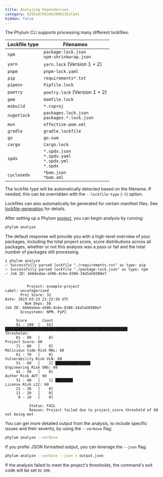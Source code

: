 ```yaml
---
title: Analyzing Dependencies
category: 6255e67693d5200013b1fa41
hidden: false
---
```


The Phylum CLI supports processing many different lockfiles:

| Lockfile type | Filenames                                                              |
| ------------- | ---------------------------------------------------------------------- |
| `npm`         | `package-lock.json` <br /> `npm-shrinkwrap.json`                       |
| `yarn`        | `yarn.lock` (Version 1 + 2)                                            |
| `pnpm`        | `pnpm-lock.yaml`                                                       |
| `pip`         | `requirements*.txt`                                                    |
| `pipenv`      | `Pipfile.lock`                                                         |
| `poetry`      | `poetry.lock` (Version 1 + 2)                                          |
| `gem`         | `Gemfile.lock`                                                         |
| `msbuild`     | `*.csproj`                                                             |
| `nugetlock`   | `packages.lock.json` <br /> `packages.*.lock.json`                     |
| `mvn`         | `effective-pom.xml`                                                    |
| `gradle`      | `gradle.lockfile`                                                      |
| `go`          | `go.sum`                                                               |
| `cargo`       | `Cargo.lock`                                                           |
| `spdx`        | `*.spdx.json` <br /> `*.spdx.yaml` <br /> `*.spdx.yml` <br /> `*.spdx` |
| `cyclonedx`   | `*bom.json` <br /> `*bom.xml`                                          |

The lockfile type will be automatically detected based on the filename. If needed, this can be overridden with the
`--lockfile-type` (`-t`) option.

Lockfiles can also automatically be generated for certain manifest files. See [lockfile-generation][] for details.

[lockfile-generation]: https://docs.phylum.io/docs/lockfile-generation

After setting up a Phylum [project](https://docs.phylum.io/docs/phylum_init), you can begin analysis by running:

```sh
phylum analyze
```

The default response will provide you with a high-level overview of your packages, including the total project score, score distributions across all packages, whether or not this analysis was a pass or fail and the total number of packages still processing.

```console
❯ phylum analyze
✅ Successfully parsed lockfile "./requirements.txt" as type: pip
✅ Successfully parsed lockfile "./package-lock.json" as type: npm
✅ Job ID: bbb6edae-e50b-4c6e-8386-34a5a56508e7


          Project: example-project                                         Label: uncategorized
       Proj Score: 32                                                       Date: 2023-03-23 21:22:58 UTC
         Num Deps: 58                                                     Job ID: bbb6edae-e50b-4c6e-8386-34a5a56508e7
       Ecosystems: NPM, PyPI

     Score       Count
     91 - 100  [   55] ████████████████████████████████████████████████████████                        Thresholds:
     81 - 90   [    0]                                                                              Project Score: 60
     71 - 80   [    0]                                                                    Malicious Code Risk MAL: 60
     61 - 70   [    0]                                                                     Vulnerability Risk VLN: 60
     51 - 60   [    2] ████████████████                                                      Engineering Risk ENG: 60
     41 - 50   [    0]                                                                            Author Risk AUT: 60
     31 - 40   [    1] ████████                                                                  License Risk LIC: 60
     21 - 30   [    0]
     11 - 20   [    0]
      0 - 10   [    0]

           Status: FAIL
           Reason: Project failed due to project_score threshold of 60 not being met
```

You can get more detailed output from the analysis, to include specific issues and their severity, by using the `--verbose` flag:

```sh
phylum analyze --verbose
```

If you prefer JSON formatted output, you can leverage the `--json` flag.

```sh
phylum analyze --verbose --json > output.json
```

If the analysis failed to meet the project's thresholds, the command's exit code will be set to `100`.
